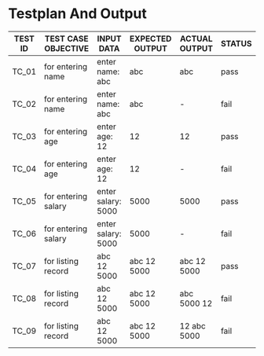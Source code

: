 # Testplan And Output
 |TEST ID|TEST CASE OBJECTIVE|INPUT DATA        |EXPECTED OUTPUT|ACTUAL OUTPUT|STATUS|
 |-------|-------------------|------------------|---------------|-------------|------|
 |TC_01  |for entering name  |enter name: abc   |abc            |abc          |pass  |
 |TC_02  |for entering name  |enter name: abc   |abc            |-            |fail  |
 |TC_03  |for entering age   |enter age: 12     |12             |12           |pass  |
 |TC_04  |for entering age   |enter age: 12     |12             |-            |fail  |
 |TC_05  |for entering salary|enter salary: 5000|5000           |5000         |pass  |
 |TC_06  |for entering salary|enter salary: 5000|5000           |-            |fail  |
 |TC_07  |for listing record |abc 12 5000	    |abc 12 5000    |abc 12 5000  |pass  |
 |TC_08  |for listing record |abc 12 5000       |abc 12 5000    |abc 5000 12  |fail  |
 |TC_09  |for listing record |abc 12 5000       |abc 12 5000    |12 abc 5000  |fail  |